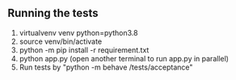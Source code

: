 ## Running the tests

1. virtualvenv venv python=python3.8
2. source venv/bin/activate
3. python -m pip install -r requirement.txt
4. python app.py (open another terminal to run app.py in parallel)
5. Run tests by "python -m behave /tests/acceptance"

